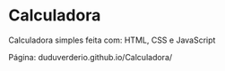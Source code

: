 # Calculadora
 Calculadora simples feita com: HTML, CSS e JavaScript

Página: duduverderio.github.io/Calculadora/
